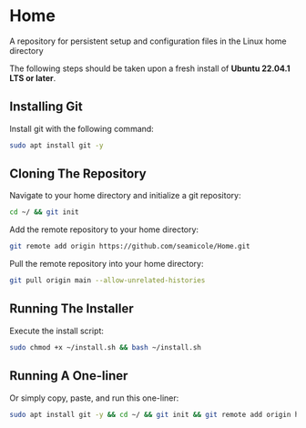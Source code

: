 # Home
A repository for persistent setup and configuration files in the Linux home directory

The following steps should be taken upon a fresh install of **Ubuntu 22.04.1 LTS or later**.

## Installing Git

Install git with the following command:

```bash
sudo apt install git -y
```

## Cloning The Repository

Navigate to your home directory and initialize a git repository:

```bash
cd ~/ && git init
```

Add the remote repository to your home directory:

```bash
git remote add origin https://github.com/seamicole/Home.git
```

Pull the remote repository into your home directory:

```bash
git pull origin main --allow-unrelated-histories
```

## Running The Installer

Execute the install script:

```bash
sudo chmod +x ~/install.sh && bash ~/install.sh
```

## Running A One-liner

Or simply copy, paste, and run this one-liner:

```bash
sudo apt install git -y && cd ~/ && git init && git remote add origin https://github.com/seamicole/Home.git && git pull origin main --allow-unrelated-histories && sudo chmod +x ~/install.sh && bash ~/install.sh
```
